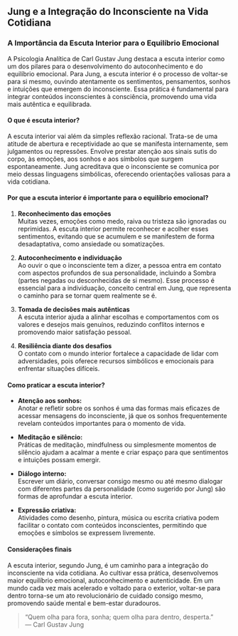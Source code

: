 
## Jung e a Integração do Inconsciente na Vida Cotidiana

### A Importância da Escuta Interior para o Equilíbrio Emocional

A Psicologia Analítica de Carl Gustav Jung destaca a escuta interior como um dos pilares para o desenvolvimento do autoconhecimento e do equilíbrio emocional. Para Jung, a escuta interior é o processo de voltar-se para si mesmo, ouvindo atentamente os sentimentos, pensamentos, sonhos e intuições que emergem do inconsciente. Essa prática é fundamental para integrar conteúdos inconscientes à consciência, promovendo uma vida mais autêntica e equilibrada.

#### O que é escuta interior?

A escuta interior vai além da simples reflexão racional. Trata-se de uma atitude de abertura e receptividade ao que se manifesta internamente, sem julgamentos ou repressões. Envolve prestar atenção aos sinais sutis do corpo, às emoções, aos sonhos e aos símbolos que surgem espontaneamente. Jung acreditava que o inconsciente se comunica por meio dessas linguagens simbólicas, oferecendo orientações valiosas para a vida cotidiana.

#### Por que a escuta interior é importante para o equilíbrio emocional?

1. **Reconhecimento das emoções**  
   Muitas vezes, emoções como medo, raiva ou tristeza são ignoradas ou reprimidas. A escuta interior permite reconhecer e acolher esses sentimentos, evitando que se acumulem e se manifestem de forma desadaptativa, como ansiedade ou somatizações.

2. **Autoconhecimento e individuação**  
   Ao ouvir o que o inconsciente tem a dizer, a pessoa entra em contato com aspectos profundos de sua personalidade, incluindo a Sombra (partes negadas ou desconhecidas de si mesmo). Esse processo é essencial para a individuação, conceito central em Jung, que representa o caminho para se tornar quem realmente se é.

3. **Tomada de decisões mais autênticas**  
   A escuta interior ajuda a alinhar escolhas e comportamentos com os valores e desejos mais genuínos, reduzindo conflitos internos e promovendo maior satisfação pessoal.

4. **Resiliência diante dos desafios**  
   O contato com o mundo interior fortalece a capacidade de lidar com adversidades, pois oferece recursos simbólicos e emocionais para enfrentar situações difíceis.

#### Como praticar a escuta interior?

- **Atenção aos sonhos:**  
  Anotar e refletir sobre os sonhos é uma das formas mais eficazes de acessar mensagens do inconsciente, já que os sonhos frequentemente revelam conteúdos importantes para o momento de vida.

- **Meditação e silêncio:**  
  Práticas de meditação, mindfulness ou simplesmente momentos de silêncio ajudam a acalmar a mente e criar espaço para que sentimentos e intuições possam emergir.

- **Diálogo interno:**  
  Escrever um diário, conversar consigo mesmo ou até mesmo dialogar com diferentes partes da personalidade (como sugerido por Jung) são formas de aprofundar a escuta interior.

- **Expressão criativa:**  
  Atividades como desenho, pintura, música ou escrita criativa podem facilitar o contato com conteúdos inconscientes, permitindo que emoções e símbolos se expressem livremente.

#### Considerações finais

A escuta interior, segundo Jung, é um caminho para a integração do inconsciente na vida cotidiana. Ao cultivar essa prática, desenvolvemos maior equilíbrio emocional, autoconhecimento e autenticidade. Em um mundo cada vez mais acelerado e voltado para o exterior, voltar-se para dentro torna-se um ato revolucionário de cuidado consigo mesmo, promovendo saúde mental e bem-estar duradouros.

> “Quem olha para fora, sonha; quem olha para dentro, desperta.”  
> — Carl Gustav Jung
```
